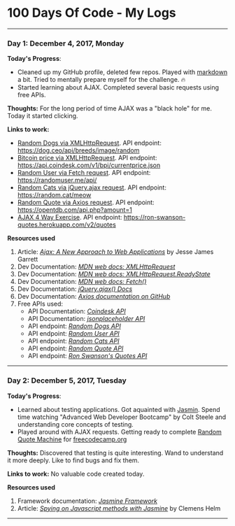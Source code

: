 # 100 Days Of Code - My Logs

*****

### Day 1: December 4, 2017, Monday

**Today's Progress**: 

- Cleaned up my GitHub profile, deleted few repos. Played with [markdown](https://daringfireball.net/projects/markdown/syntax#link) a bit. Tried to mentally prepare myself for the challenge. :fire:
- Started learning about AJAX. Completed several basic requests using free APIs.

**Thoughts:** For the long period of time AJAX was a "black hole" for me. Today it started clicking. 

**Links to work:** 
- [Random Dogs via XMLHttpRequest](https://codepen.io/Villian79/pen/LOgVZB). API endpoint: https://dog.ceo/api/breeds/image/random
- [Bitcoin price via XMLHttpRequest](https://codepen.io/Villian79/pen/jaepVa). API endpoint: https://api.coindesk.com/v1/bpi/currentprice.json
- [Random User via Fetch request](https://codepen.io/Villian79/pen/gXQNEL). API endpoint: https://randomuser.me/api/
- [Random Cats via jQuery.ajax request](https://codepen.io/Villian79/pen/aVXdJr). API endpoint: https://random.cat/meow
- [Random Quote via Axios request](https://codepen.io/Villian79/pen/aVXdJr). API endpoint: https://opentdb.com/api.php?amount=1
- [AJAX 4 Way Exercise](https://codepen.io/Villian79/pen/EbMWXG). API endpoint: https://ron-swanson-quotes.herokuapp.com/v2/quotes

**Resources used**
1. Article: [*Ajax: A New Approach to Web Applications*](http://adaptivepath.org/ideas/ajax-new-approach-web-applications/) by Jesse James Garrett
2. Dev Documentation: [*MDN web docs: XMLHttpRequest*](https://developer.mozilla.org/en-US/docs/Web/API/XMLHttpRequest)
3. Dev Documentation: [*MDN web docs: XMLHttpRequest.ReadyState*](https://developer.mozilla.org/en-US/docs/Web/API/XMLHttpRequest/readyState)
4. Dev Documentation: [*MDN web docs: Fetch()*](https://developer.mozilla.org/en-US/docs/Web/API/WindowOrWorkerGlobalScope/fetch)
5. Dev Documentation: [*jQuery.ajax() Docs*](http://api.jquery.com/jQuery.ajax/)
6. Dev Documentation: [*Axios documentation on GitHub*](https://github.com/axios/axios)
7. Free APIs used: 
      - API Documentation: [*Coindesk API*](https://www.coindesk.com/api/)
      - API Documentation: [*jsonplaceholder API*](https://jsonplaceholder.typicode.com/commentsakjjgowj)
      - API endpoint: [*Random Dogs API*](https://dog.ceo/api/breeds/image/random)
      - API endpoint: [*Random User API*](https://randomuser.me/api/)
      - API endpoint: [*Random Cats API*](https://random.cat/meow)
      - API endpoint: [*Random Quote API*](https://opentdb.com/api.php?amount=1)
      - API endpoint: [*Ron Swanson's Quotes API*](https://ron-swanson-quotes.herokuapp.com/v2/quotes)
        
*****

### Day 2: December 5, 2017, Tuesday

**Today's Progress**: 

- Learned about testing applications. Got aquainted with [Jasmin](https://jasmine.github.io/index.html). Spend time watching "Advanced Web Developer Bootcamp" by Colt Steele and understanding core concepts of testing.
- Played around with AJAX requests. Getting ready to complete [Random Quote Machine](https://www.freecodecamp.org/challenges/build-a-random-quote-machine) for [freecodecamp.org](https://www.freecodecamp.org)

**Thoughts:** Discovered that testing is quite interesting. Wand to understand it more deeply. Like to find bugs and fix them.

**Links to work:** 
No valuable code created today.

**Resources used**
1. Framework documentation: [*Jasmine Framework*](https://jasmine.github.io/index.html)
2. Article: [*Spying on Javascript methods with Jasmine*](https://blog.codeship.com/jasmine-spyon/) by Clemens Helm

*****

